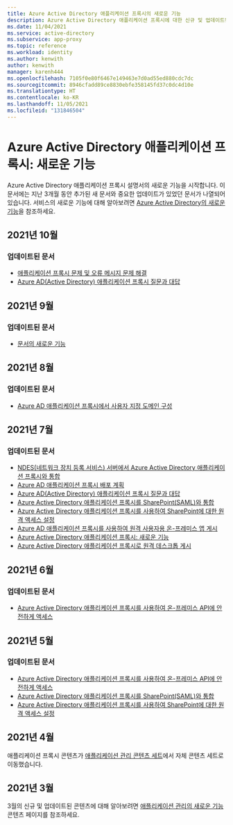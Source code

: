 ```yaml
---
title: Azure Active Directory 애플리케이션 프록시의 새로운 기능
description: Azure Active Directory 애플리케이션 프록시에 대한 신규 및 업데이트된 설명서입니다.
ms.date: 11/04/2021
ms.service: active-directory
ms.subservice: app-proxy
ms.topic: reference
ms.workload: identity
ms.author: kenwith
author: kenwith
manager: karenh444
ms.openlocfilehash: 7105f0e80f6467e149463e7d0ad55ed880cdc7dc
ms.sourcegitcommit: 8946cfadd89ce8830ebfe358145fd37c0dc4d10e
ms.translationtype: HT
ms.contentlocale: ko-KR
ms.lasthandoff: 11/05/2021
ms.locfileid: "131846504"
---
```

# <a name="azure-active-directory-application-proxy-whats-new"></a>Azure Active Directory 애플리케이션 프록시: 새로운 기능

Azure Active Directory 애플리케이션 프록시 설명서의 새로운 기능을 시작합니다. 이 문서에는 지난 3개월 동안 추가된 새 문서와 중요한 업데이트가 있었던 문서가 나열되어 있습니다. 서비스의 새로운 기능에 대해 알아보려면 [Azure Active Directory의 새로운 기능](../fundamentals/whats-new.md)을 참조하세요.

## <a name="october-2021"></a>2021년 10월

### <a name="updated-articles"></a>업데이트된 문서

- [애플리케이션 프록시 문제 및 오류 메시지 문제 해결](application-proxy-troubleshoot.md)
- [Azure AD(Active Directory) 애플리케이션 프록시 질문과 대답](application-proxy-faq.yml)


## <a name="september-2021"></a>2021년 9월

### <a name="updated-articles"></a>업데이트된 문서

- [문서의 새로운 기능](whats-new-docs.md)

## <a name="august-2021"></a>2021년 8월

### <a name="updated-articles"></a>업데이트된 문서

- [Azure AD 애플리케이션 프록시에서 사용자 지정 도메인 구성](application-proxy-configure-custom-domain.md)


## <a name="july-2021"></a>2021년 7월

### <a name="updated-articles"></a>업데이트된 문서

- [NDES(네트워크 장치 등록 서비스) 서버에서 Azure Active Directory 애플리케이션 프록시와 통합](active-directory-app-proxy-protect-ndes.md)
- [Azure AD 애플리케이션 프록시 배포 계획](application-proxy-deployment-plan.md)
- [Azure AD(Active Directory) 애플리케이션 프록시 질문과 대답](application-proxy-faq.yml)
- [Azure Active Directory 애플리케이션 프록시를 SharePoint(SAML)와 통합](application-proxy-integrate-with-sharepoint-server-saml.md)
- [Azure Active Directory 애플리케이션 프록시를 사용하여 SharePoint에 대한 원격 액세스 설정](application-proxy-integrate-with-sharepoint-server.md)
- [Azure AD 애플리케이션 프록시를 사용하여 원격 사용자용 온-프레미스 앱 게시](what-is-application-proxy.md)
- [Azure Active Directory 애플리케이션 프록시: 새로운 기능](whats-new-docs.md)
- [Azure Active Directory 애플리케이션 프록시로 원격 데스크톱 게시](application-proxy-integrate-with-remote-desktop-services.md)


## <a name="june-2021"></a>2021년 6월

### <a name="updated-articles"></a>업데이트된 문서

- [Azure Active Directory 애플리케이션 프록시를 사용하여 온-프레미스 API에 안전하게 액세스](application-proxy-secure-api-access.md)

## <a name="may-2021"></a>2021년 5월

### <a name="updated-articles"></a>업데이트된 문서

- [Azure Active Directory 애플리케이션 프록시를 사용하여 온-프레미스 API에 안전하게 액세스](application-proxy-secure-api-access.md)
- [Azure Active Directory 애플리케이션 프록시를 SharePoint(SAML)와 통합](application-proxy-integrate-with-sharepoint-server-saml.md)
- [Azure Active Directory 애플리케이션 프록시를 사용하여 SharePoint에 대한 원격 액세스 설정](application-proxy-integrate-with-sharepoint-server.md)


## <a name="april-2021"></a>2021년 4월

애플리케이션 프록시 콘텐츠가 [애플리케이션 관리 콘텐츠 세트](../manage-apps/index.yml)에서 자체 콘텐츠 세트로 이동했습니다.

## <a name="march-2021"></a>2021년 3월

3월의 신규 및 업데이트된 콘텐츠에 대해 알아보려면 [애플리케이션 관리의 새로운 기능](../manage-apps/whats-new-docs.md) 콘텐츠 페이지를 참조하세요.